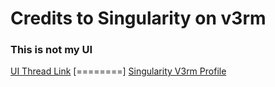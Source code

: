 # Credits to Singularity on v3rm
### This is not my UI
[UI Thread Link](https://v3rmillion.net/showthread.php?tid=959294&highlight=ui+lib "UI Thread")
[========]
[Singularity V3rm Profile](https://v3rmillion.net/member.php?action=profile&uid=947830)
